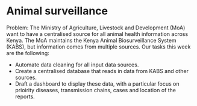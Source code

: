 # Animal surveillance 

Problem:
The Ministry of Agriculture, Livestock and Development (MoA) want to have a centralised source for all animal health information across Kenya. The MoA maintains the Kenya Animal Biosurveillance System (KABS), but information comes from multiple sources.
Our tasks this week are the following:
* Automate data cleaning for all input data sources.
* Create a centralised database that reads in data from KABS and other sources.
* Draft a dashboard to display these data, with a particular focus on prioirity diseases, transmission chains, cases and location of the reports.

